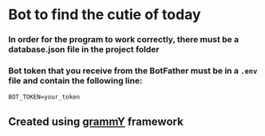# Bot to find the cutie of today

### In order for the program to work correctly, there must be a database.json file in the project folder
### Bot token that you receive from the BotFather must be in a `.env` file and contain the following line:
```
BOT_TOKEN=your_token
```

## Created using [grammY](https://github.com/grammyjs/grammY) framework